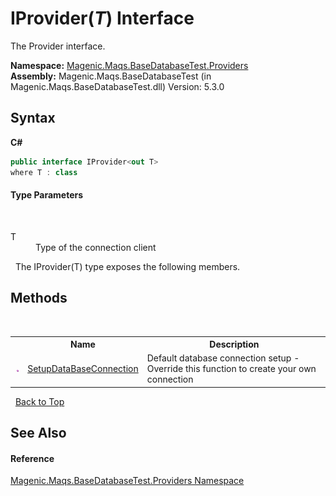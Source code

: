 # IProvider(*T*) Interface
 

The Provider interface.

**Namespace:**&nbsp;<a href="MAQS_5/DataBase_AUTOGENERATED/Magenic-Maqs-BaseDatabaseTest-Providers_Namespace">Magenic.Maqs.BaseDatabaseTest.Providers</a><br />**Assembly:**&nbsp;Magenic.Maqs.BaseDatabaseTest (in Magenic.Maqs.BaseDatabaseTest.dll) Version: 5.3.0

## Syntax

**C#**<br />
``` C#
public interface IProvider<out T>
where T : class

```


#### Type Parameters
&nbsp;<dl><dt>T</dt><dd>Type of the connection client</dd></dl>&nbsp;
The IProvider(T) type exposes the following members.


## Methods
&nbsp;<table><tr><th></th><th>Name</th><th>Description</th></tr><tr><td>![Public method](media/pubmethod.gif "Public method")</td><td><a href="MAQS_5/DataBase_AUTOGENERATED/IProvider('T')-SetupDataBaseConnection_Method">SetupDataBaseConnection</a></td><td>
Default database connection setup - Override this function to create your own connection</td></tr></table>&nbsp;
<a href="#iprovider(*t*)-interface">Back to Top</a>

## See Also


#### Reference
<a href="MAQS_5/DataBase_AUTOGENERATED/Magenic-Maqs-BaseDatabaseTest-Providers_Namespace">Magenic.Maqs.BaseDatabaseTest.Providers Namespace</a><br />